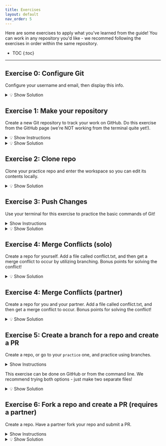 ```yaml
---
title: Exercises
layout: default
nav_order: 5
---
```

Here are some exercises to apply what you've learned from the guide! You can work in any repository you'd like - we recommed following the exercises in order within the same repository.

- TOC
{:toc}

---

## Exercise 0: Configure Git
Configure your username and email, then display this info.

<details markdown="block">
<summary>💡 Show Solution</summary>

```bash
git config --global user.name "Your Name"
git config --global user.email "your@email.com"
git config --list
```
</details>

## Exercise 1: Make your repository
Create a new Git repository to track your work on GitHub. Do this exercise from the GitHub page (we're NOT working from the terminal quite yet!).

<details markdown="block">
<summary>💡 Show Instructions</summary>
1. On GitHub, create a repository named `practice`.
2. Add a file named `exercise1.txt`.
3. Commit the changes.
</details>

<details markdown="block">
<summary>💡 Show Solution</summary>

1. On GitHub, click **New Repository**
2. Name it something, such as `practice`
3. To add a file, click **Add file** --> **Create new file**
4. Name this something, such as `exercise1.txt` and put text
5. Click **Commit new file**

</details>


## Exercise 2: Clone repo
Clone your practice repo and enter the workspace so you can edit its contents locally.

<details markdown="block">
<summary>💡 Show Solution</summary>
1. Find the link to your repo on GitHub (e.g. https://github.com/sophia-nunez/guide-to-git.git)
2. Enter the following commands
```bash
git clone https://github.com/sophia-nunez/guide-to-git.git
cd [repo-name]
```
</details>

## Exercise 3: Push Changes
Use your terminal for this exercise to practice the basic commands of Git!

<details markdown="block">
<summary> Show Instructions</summary>
1. Create a file called `hello.txt`.
2. Stage the changes.
3. Push to your repository.
</details>

<details markdown="block">
<summary>💡 Show Solution</summary>
1. Create the `hello.txt` file in your directory. This can be done using your editor or:
    ```bash
    echo "exercise 3!" > hello.txt
    ```
2. Run `git add hello.txt`
3. Run `git commit -m “Added hello.txt”
</details>

## Exercise 4: Merge Conflicts (solo)
Create a repo for yourself. Add a file called conflict.txt, and then get a merge conflict to occur by utilizing branching. Bonus points for solving the conflict!

<details markdown="block">

<summary>💡 Show Solution</summary>
 Edit the same line in conflict.txt in two seperate branches. Commit the changes in each branch, and then try to merge them. 
 
```bash
git add conflict.txt
git commit -m "conflicting edit"
```
You should see something like this when you try to merge the two branches
```bash
$ git merge <branchName>
Auto-merging conflict.txt
CONFLICT (content): Merge conflict in conflict.txt
Automatic merge failed; fix conflicts and then commit the result.
```
To fix the conflict, you can either edit conflict.txt in your IDE or in the command line. This process is demonstrated in detail in the example section of Merge Conflicts, which can be accessed through the Interrmediate tab in the sidebar.

</details>

## Exercise 4: Merge Conflicts (partner)
Create a repo for you and your partner. Add a file called conflict.txt, and then get a merge conflict to occur. Bonus points for solving the conflict!

<details markdown="block">

<summary>💡 Show Solution</summary>
 Have you and a partner both clone the same repo and edit the same line in conflict.txt. Ask your partner to push their changes. Now, you try to push your changes via
 
```bash
git add conflict.txt
git commit -m "conflicting edit"
```
You should see something like this
```bash
Auto-merging conflict.txt
CONFLICT (content): Merge conflict in conflict.txt
Automatic merge failed; fix conflicts and then commit the result.
```
To fix the conflict, you can either edit conflict.txt in your IDE, or try the following commands
```bash
# accepting their changes
git merge --strategy-option theirs
```
Or 
```bash
# keeping our changes
Git merge –strategy-option ours
```
</details>

## Exercise 5: Create a branch for a repo and create a PR
Create a repo, or go to your `practice` one, and practice using branches.

<details markdown="block">
<summary> Show Instructions</summary>
1. Create a branch called `exercise-5`.
2. Add a file called **branch-practice.txt**.
3. Commit and push your changes.
4. Submit a pull request to merge `exercise-5` into main.
</details>

This exercise can be done on GitHub or from the command line. We recommend trying both options - just make two separate files!

<details markdown="block">
<summary>💡 Show Solution</summary>
1. Option 1: GitHub
    1. On the `practice` repository page on GitHub, click **Branch: main** and create a new branch by typing `exercise-5` into the menu.
    2. Click **Add file -> Create new file** and name it `branch-practice.txt`.
    3. In the file contents section, type any text you'd like.
    5. Click **Commit changes**
    6. GitHub should display an option to **Compare & pull request**. Click this and submit the pull request.
    8. Click **Merge pull request** and **Confirm merge**.
2. Option 2: Command Line
    1. Go to your workspace for the repository using `cd [path]`.
    2. Create and switch to the new branch using `git checkout -b exercise-5`.
    3. Create the file in you editor or using the following commands:
        ```bash
        $ echo "Any text you want here" > branch-practice.txt
        $ git add branch-practice.txt
        $ git commit -m "Add branch-practice.txt on exercise-5"
        ```
    5. Push the new branch using `git push -u origin exercise-5`.
    6. Go to GitHub, where you should see a prompt to open a pull request. Click **Compare & pull request**, then **Merge**.
</details>

## Exercise 6: Fork a repo and create a PR (requires a partner)
Create a repo. Have a partner fork your repo and submit a PR.

<details markdown="block">
<<<<<<< HEAD
<summary> Show Instructions</summary>
1. Fork the repository
2. Clone this fork
3. Edit a file in the repository
5. Commit and push these changes
6. Submit a pull request and check GitHub
</details>

<details markdown="block">
=======
 
>>>>>>> bf8a352bfc94f3e57cb3eba5b0d6143268a45b07
<summary>💡 Show Solution</summary>

1. Have your partner fork your repo on Github
2. Have your partner clone their forked repo using `git clone <their repo url>`.
3. Your partner then must create a new branch using `git checkout -b update(or any name)`
4. Have your partner edit a file in their local repo, for example hello.txt
5. Have your partner commit these changes via 
```bash
git add hello.txt
git commit -m "Changed hello.txt"
git push origin update
```
6. Have your partner go on Github and submit a PR
7. You should see their Pull Request when you enter your repo on GitHub!
</details>



